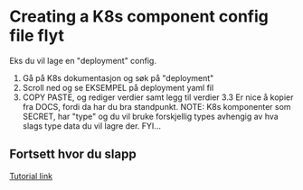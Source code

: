 # Creating a K8s component config file flyt

Eks du vil lage en "deployment" config.

1. Gå på K8s dokumentasjon og søk på "deployment"
2. Scroll ned og se EKSEMPEL på deployment yaml fil
3. COPY PASTE, og rediger verdier samt legg til verdier
   3.3 Er nice å kopier fra DOCS, fordi da har du bra standpunkt.
   NOTE: K8s komponenter som SECRET, har "type" og du vil bruke forskjellig types avhengig av hva slags type data du vil lagre der. FYI...

## Fortsett hvor du slapp

[Tutorial link](https://youtu.be/s_o8dwzRlu4?t=3392)

